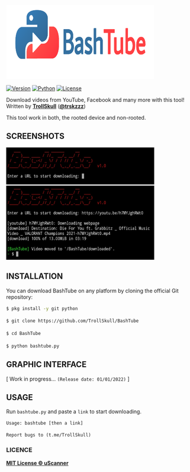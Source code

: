 <p align="left">
<img src="/resources/logo.png" width="400" height="200"/>

[![Version](https://img.shields.io/badge/Version-1.4%20A-green)]()
[![Python](https://img.shields.io/badge/Made%20with-Python-blue)]()
[![License](https://img.shields.io/badge/License-MIT-yellow)]()

Download videos from YouTube, Facebook and many more with this tool! Written by **[TrollSkull](https://github.com/TrollSkull)** (**[@trskzzz](https://twitter.com/trskzzz)**)
  
This tool work in both, the rooted device and non-rooted.

## SCREENSHOTS

<img src="/resources/screenshot1.jpg" width="400" height="100"/>
<img src="/resources/screenshot2.jpg" width="400" height="200"/>

## INSTALLATION

You can download BashTube on any platform by cloning the official Git repository:

```bash
$ pkg install -y git python

$ git clone https://github.com/TrollSkull/BashTube

$ cd BashTube
    
$ python bashtube.py
```
  
## GRAPHIC INTERFACE
  
  [ Work in progress... `(Release date: 01/01/2022)` ] 

## USAGE

Run `bashtube.py` and paste a `link` to start downloading.

    Usage: bashtube [then a link]

    Report bugs to (t.me/TrollSkull)
    
### LICENCE

**[MIT License © uScanner](https://github.com/TrollSkull/BashTube/blob/main/LICENSE)**
